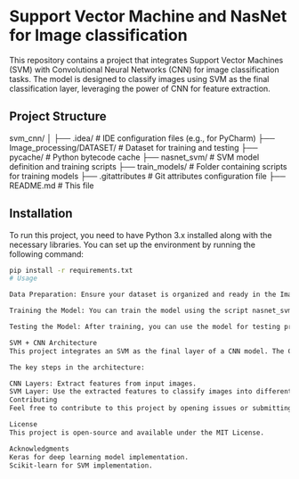 # Support Vector Machine and NasNet for Image classification

This repository contains a project that integrates Support Vector Machines (SVM) with Convolutional Neural Networks (CNN) for image classification tasks. The model is designed to classify images using SVM as the final classification layer, leveraging the power of CNN for feature extraction.

## Project Structure
svm_cnn/ │ ├── .idea/ # IDE configuration files (e.g., for PyCharm) ├── Image_processing/DATASET/ # Dataset for training and testing ├── pycache/ # Python bytecode cache ├── nasnet_svm/ # SVM model definition and training scripts ├── train_models/ # Folder containing scripts for training models ├── .gitattributes # Git attributes configuration file ├── README.md # This file
## Installation

To run this project, you need to have Python 3.x installed along with the necessary libraries. You can set up the environment by running the following command:

```bash
pip install -r requirements.txt
# Usage

Data Preparation: Ensure your dataset is organized and ready in the Image_processing/DATASET/ folder. The dataset should be in subfolders corresponding to each class.

Training the Model: You can train the model using the script nasnet_svm/nasnet_svm.ipynb. This script loads the dataset, applies CNN for feature extraction, and trains an SVM classifier for the final prediction layer.

Testing the Model: After training, you can use the model for testing predictions on new images by running the test script in the experiment.ipynb.

SVM + CNN Architecture
This project integrates an SVM as the final layer of a CNN model. The CNN layers are used to extract features from images, which are then passed to the SVM for classification.

The key steps in the architecture:

CNN Layers: Extract features from input images.
SVM Layer: Use the extracted features to classify images into different categories.
Contributing
Feel free to contribute to this project by opening issues or submitting pull requests.

License
This project is open-source and available under the MIT License.

Acknowledgments
Keras for deep learning model implementation.
Scikit-learn for SVM implementation.
